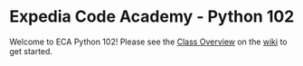 # Expedia Code Academy - Python 102
Welcome to ECA Python 102! Please see the [Class Overview](https://github.com/chriszacny/ecapy102/wiki/Class-Overview) on the [wiki](https://github.com/chriszacny/ecapy102/wiki) to get started.
